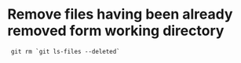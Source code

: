 Remove files having been already removed form working directory
================================================================

```
 git rm `git ls-files --deleted`
```
